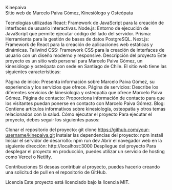 Kinepaiva <br>
Sitio web de Marcelo Paiva Gómez, Kinesiólogo y Osteópata<br>

Tecnologías utilizadas
React: Framework de JavaScript para la creación de interfaces de usuario interactivas.
Node.js: Entorno de ejecución de JavaScript que permite ejecutar código del lado del servidor.
Prisma: Herramienta para la gestión de bases de datos PostgreSQL.
Next.js: Framework de React para la creación de aplicaciones web estáticas y dinámicas.
Tailwind CSS: Framework CSS para la creación de interfaces de usuario con un diseño moderno y responsive.
Descripción del proyecto
Este proyecto es un sitio web personal para Marcelo Paiva Gómez, un kinesiólogo y osteópata con sede en Santiago de Chile. El sitio web tiene las siguientes características:

Página de inicio: Presenta información sobre Marcelo Paiva Gómez, su experiencia y los servicios que ofrece.
Página de servicios: Describe los diferentes servicios de kinesiología y osteopatía que ofrece Marcelo Paiva Gómez.
Página de contacto: Proporciona información de contacto para que los visitantes puedan ponerse en contacto con Marcelo Paiva Gómez.
Blog: Contiene artículos informativos sobre kinesiología, osteopatía y otros temas relacionados con la salud.
Cómo ejecutar el proyecto
Para ejecutar el proyecto, debes seguir los siguientes pasos:

Clonar el repositorio del proyecto:
git clone https://github.com/your-username/kinepaiva.git
Instalar las dependencias del proyecto:
npm install
Iniciar el servidor de desarrollo:
npm run dev
Abrir el navegador web en la siguiente dirección:
http://localhost:3000
Despliegue del proyecto
Para desplegar el proyecto en producción, puedes utilizar un servicio de hosting como Vercel o Netlify.

Contribuciones
Si deseas contribuir al proyecto, puedes hacerlo creando una solicitud de pull en el repositorio de GitHub.

Licencia
Este proyecto está licenciado bajo la licencia MIT.
